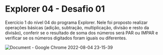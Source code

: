 # Explorer 04 - Desafio 01
Exercício 1 do nível 04 do programa Explorer. Nele foi proposto realizar operações básicas (adição, subtração, multiplicação, divisão e resto da divisão), conferir se o resultado de soma dos números será PAR ou IMPAR e verificar se os números digitados foram iguais ou diferentes.

![Document - Google Chrome 2022-08-04 23-15-39](https://user-images.githubusercontent.com/107070684/182994930-08525d9f-7740-431f-8858-1a0fedba9415.gif)
